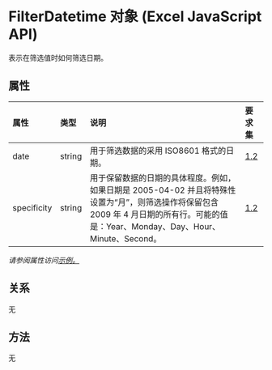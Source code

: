 # <a name="filterdatetime-object-javascript-api-for-excel"></a>FilterDatetime 对象 (Excel JavaScript API)

表示在筛选值时如何筛选日期。

## <a name="properties"></a>属性

| 属性       | 类型    |说明| 要求集|
|:---------------|:--------|:----------|:----|
|date|string|用于筛选数据的采用 ISO8601 格式的日期。|[1.2](../requirement-sets/excel-api-requirement-sets.md)|
|specificity|string|用于保留数据的日期的具体程度。例如，如果日期是 2005-04-02 并且将特殊性设置为“月”，则筛选操作将保留包含 2009 年 4 月日期的所有行。可能的值是：Year、Monday、Day、Hour、Minute、Second。|[1.2](../requirement-sets/excel-api-requirement-sets.md)|

_请参阅属性访问[示例。](#property-access-examples)_

## <a name="relationships"></a>关系
无


## <a name="methods"></a>方法
无

